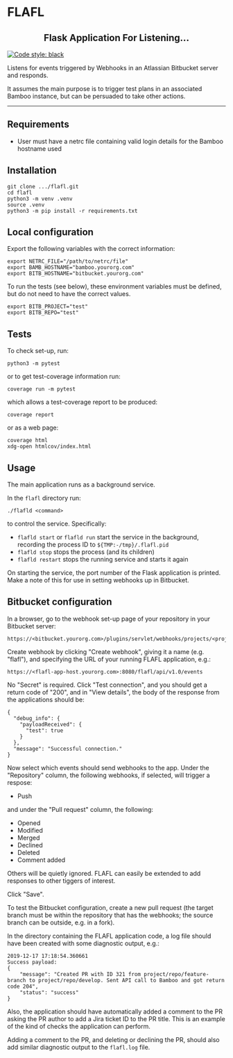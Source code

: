 # FLAFL

<h2 align="center">Flask Application For Listening...</h2>

[![Code style: black](https://img.shields.io/badge/code%20style-black-000000.svg)](https://github.com/python/black)

Listens for events triggered by Webhooks in an Atlassian Bitbucket
server and responds.

It assumes the main purpose is to trigger test plans in an associated Bamboo instance, but can be persuaded to take other actions.

---

## Requirements

- User must have a netrc file containing valid login details for the Bamboo
  hostname used

## Installation

    git clone .../flafl.git
    cd flafl
    python3 -m venv .venv
    source .venv
    python3 -m pip install -r requirements.txt

## Local configuration

Export the following variables with the correct information:

    export NETRC_FILE="/path/to/netrc/file"
    export BAMB_HOSTNAME="bamboo.yourorg.com"
    export BITB_HOSTNAME="bitbucket.yourorg.com"

To run the tests (see below), these environment variables must be defined,
but do not need to have the correct values.

    export BITB_PROJECT="test"
    export BITB_REPO="test"

## Tests

To check set-up, run:

    python3 -m pytest

or to get test-coverage information run:

    coverage run -m pytest

which allows a test-coverage report to be produced:

    coverage report

or as a web page:

    coverage html
    xdg-open htmlcov/index.html

## Usage

The main application runs as a background service.

In the `flafl` directory run:

    ./flafld <command>

to control the service. Specifically:

- `flafld start` or `flafld run` start the service in the background, recording
  the process ID to `${TMP:-/tmp}/.flafl.pid`
- `flafld stop` stops the process (and its children)
- `flafld restart` stops the running service and starts it again

On starting the service, the port number of the Flask application is printed. Make a
note of this for use in setting webhooks up in Bitbucket.

## Bitbucket configuration

In a browser, go to the webhook set-up page of your repository in your Bitbucket server:

    https://<bitbucket.yourorg.com>/plugins/servlet/webhooks/projects/<project>/repos/<repo>

Create webhook by clicking "Create webhook", giving it a name (e.g. "flafl"),
and specifying the URL of your running FLAFL application, e.g.:

    https://<flafl-app-host.yourorg.com>:8080/flafl/api/v1.0/events

No "Secret" is required. Click "Test connection", and you should get a return
code of "200", and in "View details", the body of the response from the
applications should be:

    {
      "debug_info": {
        "payloadReceived": {
          "test": true
        }
      },
      "message": "Successful connection."
    }

Now select which events should send webhooks to the app. Under the
"Repository" column, the following webhooks, if selected, will trigger a respose:

- Push

and under the "Pull request" column, the following:

- Opened
- Modified
- Merged
- Declined
- Deleted
- Comment added

Others will be quietly ignored. FLAFL can easily be extended to add responses
to other tiggers of interest.

Click "Save".

To test the Bitbucket configuration, create a new pull request (the target
branch must be within the repository that has the webhooks; the source branch
can be outside, e.g. in a fork).

In the directory containing the FLAFL application code, a log file should have been
created with some diagnostic output, e.g.:

    2019-12-17 17:18:54.360661
    Success payload:
    {
        "message": "Created PR with ID 321 from project/repo/feature-branch to project/repo/develop. Sent API call to Bamboo and got return code 204",
        "status": "success"
    }

Also, the application should have automatically added a comment to the PR
asking the PR author to add a Jira ticket ID to the PR title. This is an
example of the kind of checks the application can perform.

Adding a comment to the PR, and deleting or declining the PR, should also add
similar diagnostic output to the `flafl.log` file.
